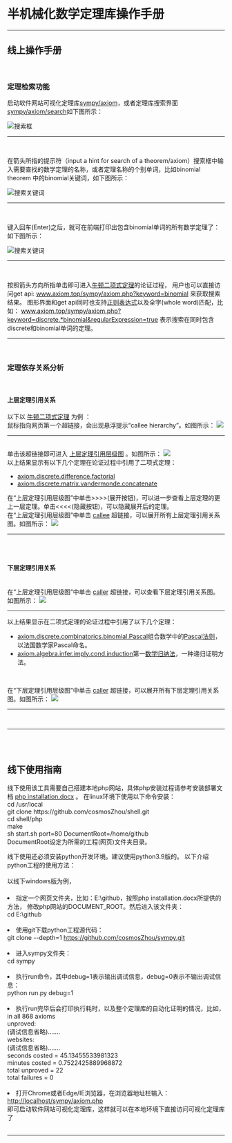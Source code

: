 <h1>半机械化数学定理库操作手册</h1>
<hr />
<h2>线上操作手册</h2>
<br>
<h3>定理检索功能</h3>
<p>
	启动软件网站可视化定理库<a href='../axiom/'>sympy/axiom</a>，或者定理库搜索界面<a
		href='../axiom/search'>sympy/axiom/search</a>如下图所示：
</p>
<img class=zoom src="png/search/panel.png" alt="搜索框" />
<hr />
<br>
<p>在箭头所指的提示符（input a hint for search of a
	theorem/axiom）搜索框中输入需要查找的数学定理的名称，或者定理名称的个别单词，比如binomial theorem
	中的binomial关键词，如下图所示：</p>
<img class=zoom src="png/search/keyword.png" alt="搜索关键词">
<hr />
<br>
<p>键入回车(Enter)之后，就可在前端打印出包含binomial单词的所有数学定理了：如下图所示：</p>
<img class=zoom src="png/search/results.png" alt="搜索关键词" />
<hr />
<br>
<p>
	按照箭头方向所指单击即可进入<a
		href='../axiom.php?module=discrete.combinatorics.binomial.theorem'>牛顿二项式定理</a>的论证过程，
	用户也可以直接访问get api: <a href='../axiom.php?keyword=binomial'>www.axiom.top/sympy/axiom.php?keyword=binomial</a>
	来获取搜索结果。 图形界面和get api同时也支持<a
		href='http://www.regular-expressions.info/tutorial.html'>正则表达式</a>以及全字(whole
	word)匹配，比如： <a
		href='../axiom.php?keyword=discrete.*binomial&regularExpression=true'>www.axiom.top/sympy/axiom.php?keyword=discrete.*binomial&amp;regularExpression=true</a>
	表示搜索在同时包含discrete和binomial单词的定理。
</p>
<hr />
<br>
<h3>定理依存关系分析</h3>
<br>
<h4>上层定理引用关系</h4>
以下以
<a href='../axiom.php?module=discrete.combinatorics.binomial.theorem'>牛顿二项式定理</a>
为例 ：
<br>
鼠标指向网页第一个超链接，会出现悬浮提示“callee hierarchy”。如图所示：
<img class=zoom src="png/hierarchy/hyperlink.png" />
<hr />
<br>
单击该超链接即可进入
<a
	href='../axiom.php?callee=axiom.discrete.combinatorics.binomial.theorem'>上层定理引用层级图</a>
。如图所示：
<img class=zoom src="png/hierarchy/callee.png" />
<br>
以上结果显示有以下几个定理在论证过程中引用了二项式定理：
<ul>
	<li><a href='../axiom.php?module=discrete.difference.factorial'>axiom.discrete.difference.factorial</a></li>
	<li><a href='../axiom.php?module=discrete.matrix.vandermonde.concatenate'>axiom.discrete.matrix.vandermonde.concatenate</a></li>
</ul>
在“上层定理引用层级图”中单击>>>>(展开按钮)，可以进一步查看上层定理的更上一层定理。单击<<<<(隐藏按钮)，可以隐藏展开后的定理。
<br>
在“上层定理引用层级图”中单击
<a
	href='../axiom.php?callee=axiom.discrete.combinatorics.binomial.theorem#deep'>callee</a>
超链接，可以展开所有上层定理引用关系图。如图所示：
<img class=zoom src="png/hierarchy/deep/callee.png" />
<hr />
<br>
<br>
<h4>下层定理引用关系</h4>

<br>
在“上层定理引用层级图”中单击
<a
	href='../axiom.php?caller=axiom.discrete.combinatorics.binomial.theorem'>caller</a>
超链接，可以查看下层定理引用关系图。如图所示：
<img class=zoom src="png/hierarchy/caller.png" />
<hr />
以上结果显示在二项式定理的论证过程中引用了以下几个定理：
<ul>
	<li><a href='../axiom.php?module=discrete.combinatorics.binomial.Pascal'>axiom.discrete.combinatorics.binomial.Pascal</a>组合数学中的<a
		href='https://en.wikipedia.org/wiki/Pascal%27s_rule'>Pascal法则</a>，以法国数学家Pascal命名。</li>
	<li><a href='../axiom.php?module=algebra.infer.imply.cond.induction'>axiom.algebra.infer.imply.cond.induction</a>第一<a
		href='https://en.wikipedia.org/wiki/Mathematical_induction'>数学归纳法</a>，一种递归证明方法。</li>
</ul>
<br>

在“下层定理引用层级图”中单击
<a
	href='../axiom.php?caller=axiom.discrete.combinatorics.binomial.theorem#deep'>caller</a>
超链接，可以展开所有下层定理引用关系图。如图所示：
<img class=zoom src="png/hierarchy/deep/caller.png" />
<hr />
<br>
<hr />
<br>
<br>
<h2>线下使用指南</h2>
线下使用该工具需要自己搭建本地php网站，具体php安装过程请参考安装部署文档
<a href='../php installation.docx'>php installation.docx</a>
。
在linux环境下使用以下命令安装：<br>
cd /usr/local<br>
git clone https://github.com/cosmosZhou/shell.git<br>
cd shell/php<br>
make<br>
sh start.sh port=80 DocumentRoot=/home/github<br>
DocumentRoot设定为所需的工程(网页)文件夹目录。<br>

线下使用还必须安装python开发环境。建议使用python3.9版的。
以下介绍python工程的使用方法：
<br>
<br>
以线下windows版为例，
<h4></h4>
<li>指定一个网页文件夹，比如：E:\github，按照php installation.docx所提供的方法，
	修改php网站的DOCUMENT_ROOT。然后进入该文件夹：<br>cd E:\github
</li>
<br>
<li>使用git下载python工程源代码： <br> git clone --depth=1 <a
	href=https://github.com/cosmosZhou/sympy.git>https://github.com/cosmosZhou/sympy.git</a>
</li>
<br>
<li>进入sympy文件夹：<br>cd sympy
</li>
<br>
<li>执行run命令，其中debug=1表示输出调试信息，debug=0表示不输出调试信息：<br>python run.py debug=1

</li>
<br>
<li>执行run完毕后会打印执行耗时，以及整个定理库的自动化证明的情况，比如， <br> in all 868 axioms<br>
	unproved:<br> (调试信息省略)....... <br> websites:<br> (调试信息省略)....... <br>
	seconds costed = 45.13455533981323<br> minutes costed =
	0.7522425889968872<br> total unproved = 22 <br> total failures = 0

</li>
<br>
<li>打开Chrome或者Edge/IE浏览器，在浏览器地址栏输入：<br> <a href='../axiom'>http://localhost/sympy/axiom.php</a>
	<br>即可启动软件网站可视化定理库，这样就可以在本地环境下直接访问可视化定理库了
</li>
<br>
<hr />
<br>